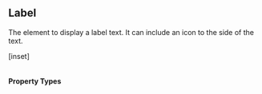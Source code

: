﻿## Label

The element to display a label text.  It can include an icon to the side of the text.

[inset]

```csharp

```

#### Property Types